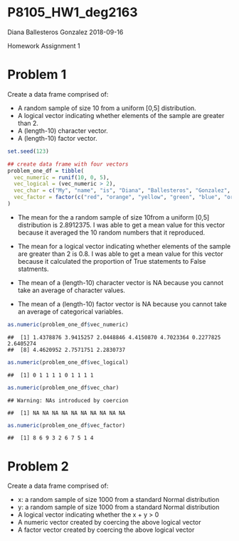 P8105\_HW1\_deg2163
================
Diana Ballesteros Gonzalez
2018-09-16

Homework Assignment 1

Problem 1
=========

Create a data frame comprised of:

-   A random sample of size 10 from a uniform \[0,5\] distribution.
-   A logical vector indicating whether elements of the sample are greater than 2.
-   A (length-10) character vector.
-   A (length-10) factor vector.

``` r
set.seed(123)

## create data frame with four vectors 
problem_one_df = tibble(
  vec_numeric = runif(10, 0, 5), 
  vec_logical = (vec_numeric > 2),
  vec_char = c("My", "name", "is", "Diana", "Ballesteros", "Gonzalez", "and", "I", "love", "tacos."),
  vec_factor = factor(c("red", "orange", "yellow", "green", "blue", "orange", "purple", "indigo", "black", "grey"))
) 
```

-   The mean for the a random sample of size 10from a uniform \[0,5\] distribution is 2.8912375. I was able to get a mean value for this vector because it averaged the 10 random numbers that it reproduced.

-   The mean for a logical vector indicating whether elements of the sample are greater than 2 is 0.8. I was able to get a mean value for this vector because it calculated the proportion of True statements to False statments.

-   The mean of a (length-10) character vector is NA because you cannot take an average of character values.

-   The mean of a (length-10) factor vector is NA because you cannot take an average of categorical variables.

``` r
as.numeric(problem_one_df$vec_numeric)
```

    ##  [1] 1.4378876 3.9415257 2.0448846 4.4150870 4.7023364 0.2277825 2.6405274
    ##  [8] 4.4620952 2.7571751 2.2830737

``` r
as.numeric(problem_one_df$vec_logical)
```

    ##  [1] 0 1 1 1 1 0 1 1 1 1

``` r
as.numeric(problem_one_df$vec_char)
```

    ## Warning: NAs introduced by coercion

    ##  [1] NA NA NA NA NA NA NA NA NA NA

``` r
as.numeric(problem_one_df$vec_factor)
```

    ##  [1] 8 6 9 3 2 6 7 5 1 4

Problem 2
=========

Create a data frame comprised of:

-   x: a random sample of size 1000 from a standard Normal distribution
-   y: a random sample of size 1000 from a standard Normal distribution
-   A logical vector indicating whether the x + y &gt; 0
-   A numeric vector created by coercing the above logical vector
-   A factor vector created by coercing the above logical vector
